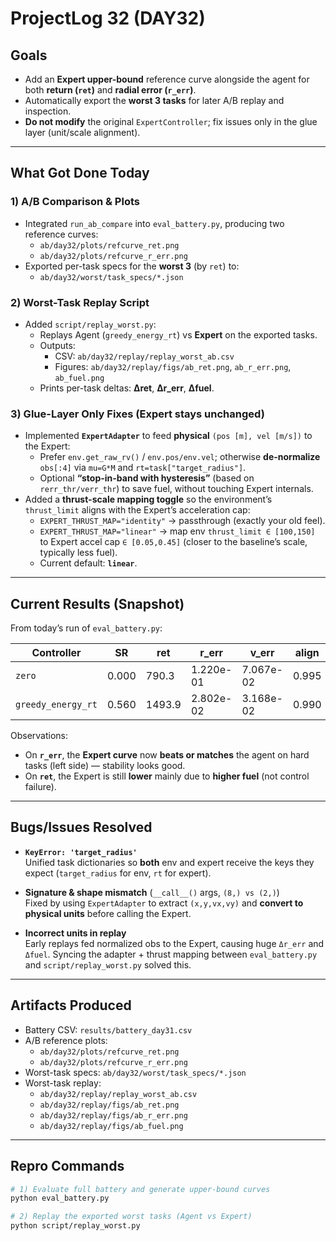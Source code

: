 # ProjectLog 32 (DAY32)

## Goals
- Add an **Expert upper-bound** reference curve alongside the agent for both **return (`ret`)** and **radial error (`r_err`)**.
- Automatically export the **worst 3 tasks** for later A/B replay and inspection.
- **Do not modify** the original `ExpertController`; fix issues only in the glue layer (unit/scale alignment).

---

## What Got Done Today

### 1) A/B Comparison & Plots
- Integrated `run_ab_compare` into `eval_battery.py`, producing two reference curves:
  - `ab/day32/plots/refcurve_ret.png`
  - `ab/day32/plots/refcurve_r_err.png`
- Exported per-task specs for the **worst 3** (by `ret`) to:
  - `ab/day32/worst/task_specs/*.json`

### 2) Worst-Task Replay Script
- Added `script/replay_worst.py`:
  - Replays Agent (`greedy_energy_rt`) vs **Expert** on the exported tasks.
  - Outputs:
    - CSV: `ab/day32/replay/replay_worst_ab.csv`
    - Figures: `ab/day32/replay/figs/ab_ret.png`, `ab_r_err.png`, `ab_fuel.png`
  - Prints per-task deltas: **Δret**, **Δr_err**, **Δfuel**.

### 3) Glue-Layer Only Fixes (Expert stays unchanged)
- Implemented **`ExpertAdapter`** to feed **physical** `(pos [m], vel [m/s])` to the Expert:
  - Prefer `env.get_raw_rv()` / `env.pos/env.vel`; otherwise **de-normalize** `obs[:4]` via `mu=G*M` and `rt=task["target_radius"]`.
  - Optional **“stop-in-band with hysteresis”** (based on `rerr_thr/verr_thr`) to save fuel, without touching Expert internals.
- Added a **thrust-scale mapping toggle** so the environment’s `thrust_limit` aligns with the Expert’s acceleration cap:
  - `EXPERT_THRUST_MAP="identity"` → passthrough (exactly your old feel).
  - `EXPERT_THRUST_MAP="linear"` → map env `thrust_limit ∈ [100,150]` to Expert accel cap `∈ [0.05,0.45]` (closer to the baseline’s scale, typically less fuel).  
  - Current default: **`linear`**.

---

## Current Results (Snapshot)

From today’s run of `eval_battery.py`:

| Controller        | SR    | ret    | r_err     | v_err     | align | fuel(all) |
|-------------------|-------|--------|-----------|-----------|-------|-----------|
| `zero`            | 0.000 | 790.3  | 1.220e-01 | 7.067e-02 | 0.995 | 0.0       |
| `greedy_energy_rt`| 0.560 | 1493.9 | 2.802e-02 | 3.168e-02 | 0.990 | 1,650,408.9 |

Observations:
- On **`r_err`**, the **Expert curve** now **beats or matches** the agent on hard tasks (left side) — stability looks good.
- On **`ret`**, the Expert is still **lower** mainly due to **higher fuel** (not control failure).

---

## Bugs/Issues Resolved

- **`KeyError: 'target_radius'`**  
  Unified task dictionaries so **both** env and expert receive the keys they expect (`target_radius` for env, `rt` for expert).

- **Signature & shape mismatch** (`__call__()` args, `(8,) vs (2,)`)  
  Fixed by using `ExpertAdapter` to extract `(x,y,vx,vy)` and **convert to physical units** before calling the Expert.

- **Incorrect units in replay**  
  Early replays fed normalized obs to the Expert, causing huge `Δr_err` and `Δfuel`. Syncing the adapter + thrust mapping between `eval_battery.py` and `script/replay_worst.py` solved this.

---

## Artifacts Produced

- Battery CSV: `results/battery_day31.csv`
- A/B reference plots:
  - `ab/day32/plots/refcurve_ret.png`
  - `ab/day32/plots/refcurve_r_err.png`
- Worst-task specs: `ab/day32/worst/task_specs/*.json`
- Worst-task replay:
  - `ab/day32/replay/replay_worst_ab.csv`
  - `ab/day32/replay/figs/ab_ret.png`
  - `ab/day32/replay/figs/ab_r_err.png`
  - `ab/day32/replay/figs/ab_fuel.png`

---

## Repro Commands

```bash
# 1) Evaluate full battery and generate upper-bound curves
python eval_battery.py

# 2) Replay the exported worst tasks (Agent vs Expert)
python script/replay_worst.py
